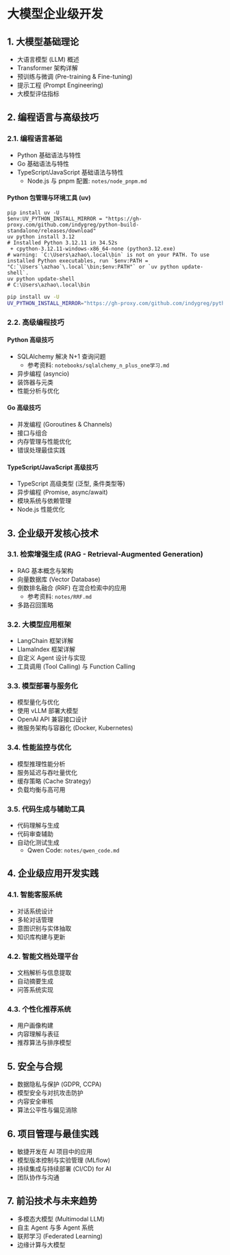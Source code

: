 # 大模型企业级开发

## 1. 大模型基础理论
- 大语言模型 (LLM) 概述
- Transformer 架构详解
- 预训练与微调 (Pre-training & Fine-tuning)
- 提示工程 (Prompt Engineering)
- 大模型评估指标

## 2. 编程语言与高级技巧

### 2.1. 编程语言基础
- Python 基础语法与特性
- Go 基础语法与特性
- TypeScript/JavaScript 基础语法与特性
  - Node.js 与 pnpm 配置: `notes/node_pnpm.md`

#### Python 包管理与环境工具 (uv)

```shell
pip install uv -U
$env:UV_PYTHON_INSTALL_MIRROR = "https://gh-proxy.com/github.com/indygreg/python-build-standalone/releases/download"
uv python install 3.12
# Installed Python 3.12.11 in 34.52s
 + cpython-3.12.11-windows-x86_64-none (python3.12.exe)
# warning: `C:\Users\azhao\.local\bin` is not on your PATH. To use installed Python executables, run `$env:PATH = "C:`\Users`\azhao`\.local`\bin;$env:PATH"` or `uv python update-shell`.
uv python update-shell
# C:\Users\azhao\.local\bin
```

```bash
pip install uv -U
UV_PYTHON_INSTALL_MIRROR="https://gh-proxy.com/github.com/indygreg/python-build-standalone/releases/download" uv python install 3.12
```

### 2.2. 高级编程技巧

#### Python 高级技巧
- SQLAlchemy 解决 N+1 查询问题
  - 参考资料: `notebooks/sqlalchemy_n_plus_one学习.md`
- 异步编程 (asyncio)
- 装饰器与元类
- 性能分析与优化

#### Go 高级技巧
- 并发编程 (Goroutines & Channels)
- 接口与组合
- 内存管理与性能优化
- 错误处理最佳实践

#### TypeScript/JavaScript 高级技巧
- TypeScript 高级类型 (泛型, 条件类型等)
- 异步编程 (Promise, async/await)
- 模块系统与依赖管理
- Node.js 性能优化

## 3. 企业级开发核心技术

### 3.1. 检索增强生成 (RAG - Retrieval-Augmented Generation)
- RAG 基本概念与架构
- 向量数据库 (Vector Database)
- 倒数排名融合 (RRF) 在混合检索中的应用
  - 参考资料: `notes/RRF.md`
- 多路召回策略

### 3.2. 大模型应用框架
- LangChain 框架详解
- LlamaIndex 框架详解
- 自定义 Agent 设计与实现
- 工具调用 (Tool Calling) 与 Function Calling

### 3.3. 模型部署与服务化
- 模型量化与优化
- 使用 vLLM 部署大模型
- OpenAI API 兼容接口设计
- 微服务架构与容器化 (Docker, Kubernetes)

### 3.4. 性能监控与优化
- 模型推理性能分析
- 服务延迟与吞吐量优化
- 缓存策略 (Cache Strategy)
- 负载均衡与高可用

### 3.5. 代码生成与辅助工具
- 代码理解与生成
- 代码审查辅助
- 自动化测试生成
  - Qwen Code: `notes/qwen_code.md`

## 4. 企业级应用开发实践

### 4.1. 智能客服系统
- 对话系统设计
- 多轮对话管理
- 意图识别与实体抽取
- 知识库构建与更新

### 4.2. 智能文档处理平台
- 文档解析与信息提取
- 自动摘要生成
- 问答系统实现

### 4.3. 个性化推荐系统
- 用户画像构建
- 内容理解与表征
- 推荐算法与排序模型

## 5. 安全与合规
- 数据隐私与保护 (GDPR, CCPA)
- 模型安全与对抗攻击防护
- 内容安全审核
- 算法公平性与偏见消除

## 6. 项目管理与最佳实践
- 敏捷开发在 AI 项目中的应用
- 模型版本控制与实验管理 (MLflow)
- 持续集成与持续部署 (CI/CD) for AI
- 团队协作与沟通

## 7. 前沿技术与未来趋势
- 多模态大模型 (Multimodal LLM)
- 自主 Agent 与多 Agent 系统
- 联邦学习 (Federated Learning)
- 边缘计算与大模型